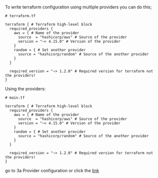 To write terraform configuration using multiple providers you can do this;
```hcl
# terraform.tf

terraform { # Terraform high-level block
  required_providers {
    aws = { # Name of the provider
      source  = "hashicorp/aws" # Source of the provider
      version = "~> 4.15.0" # Version of the provider
    }
    random = { # Set another provider
      source = "hashicorp/random" # Source of the another provider
    }
  }

  required_version = "~> 1.2.0" # Required version for terraform not the providers!
}
```

Using the providers:
```hcl
# main.tf

terraform { # Terraform high-level block
  required_providers {
    aws = { # Name of the provider
      source  = "hashicorp/aws" # Source of the provider
      version = "~> 4.15.0" # Version of the provider
    }
    random = { # Set another provider
      source = "hashicorp/random" # Source of the another provider
    }
  }

  required_version = "~> 1.2.0" # Required version for terraform not the providers!
}

```


go to 3a Provider configuration or click the [link](https://developer.hashicorp.com/terraform/language/providers/configuration)